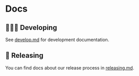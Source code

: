 # Docs

## 👩🏾‍💻 Developing
See [develop.md](./develop.md) for development documentation.

## 🤖 Releasing
You can find docs about our release process in [releasing.md](./releasing.md).